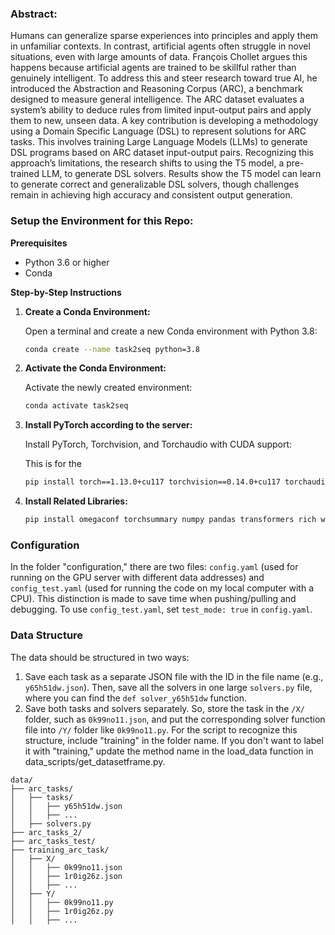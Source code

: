 ### Abstract:

Humans can generalize sparse experiences into principles and apply them in unfamiliar contexts. In contrast, artificial agents often struggle in novel situations, even with large amounts of data. François Chollet argues this happens because artificial agents are trained to be skillful rather than genuinely intelligent. To address this and steer research toward true AI, he introduced the Abstraction and Reasoning Corpus (ARC), a benchmark designed to measure general intelligence. The ARC dataset evaluates a system’s ability to deduce rules from limited input-output pairs and apply them to new, unseen data.
A key contribution is developing a methodology using a Domain Specific Language (DSL) to represent solutions for ARC tasks. This involves training Large Language Models (LLMs) to generate DSL programs based on ARC dataset input-output pairs. 
Recognizing this approach’s limitations, the research shifts to using the T5 model, a pre-trained LLM, to generate DSL solvers.
Results show the T5 model can learn to generate correct and generalizable DSL solvers, though challenges remain in achieving high accuracy and consistent output generation.

### Setup the Environment for this Repo:
**Prerequisites**

- Python 3.6 or higher
- Conda

**Step-by-Step Instructions**

1. **Create a Conda Environment:**

   Open a terminal and create a new Conda environment with Python 3.8:

   ```bash
   conda create --name task2seq python=3.8
   ```

2. **Activate the Conda Environment:**

   Activate the newly created environment:

   ```bash
   conda activate task2seq
   ```

3. **Install PyTorch according to the server:**

   Install PyTorch, Torchvision, and Torchaudio with CUDA support:

   This is for the 
   ```bash
   pip install torch==1.13.0+cu117 torchvision==0.14.0+cu117 torchaudio==0.13.0+cu117 -f https://download.pytorch.org/whl/torch_stable.html
   ```

   
4. **Install Related Libraries:**
   ```bash
   pip install omegaconf torchsummary numpy pandas transformers rich wandb fuzzywuzzy sentencepiece matplotlib rouge nltk rapidfuzz inflect Levenshtein
   ```

### Configuration
In the folder "configuration," there are two files: `config.yaml` (used for running on the GPU server with different data addresses) and `config_test.yaml` (used for running the code on my local computer with a CPU). This distinction is made to save time when pushing/pulling and debugging. To use `config_test.yaml`, set `test_mode: true` in `config.yaml`.

### Data Structure
The data should be structured in two ways:

1. Save each task as a separate JSON file with the ID in the file name (e.g., `y65h51dw.json`). Then, save all the solvers in one large `solvers.py` file, where you can find the `def solver_y65h51dw` function.
2. Save both tasks and solvers separately. So, store the task in the `/X/` folder, such as `0k99no11.json`, and put the corresponding solver function file into `/Y/` folder like `0k99no11.py`. For the script to recognize this structure, include "training" in the folder name. If you don't want to label it with "training," update the method name in the load_data function in data_scripts/get_datasetframe.py.

```
data/
├── arc_tasks/
│   ├── tasks/
│   │   ├── y65h51dw.json
│   │   ├── ... 
│   ├── solvers.py
├── arc_tasks_2/
├── arc_tasks_test/
├── training_arc_task/
│   ├── X/
│   │   ├── 0k99no11.json
│   │   ├── 1r0ig26z.json
│   │   ├── ... 
│   ├── Y/
│   │   ├── 0k99no11.py
│   │   ├── 1r0ig26z.py
│   │   ├── ... 
```


   
